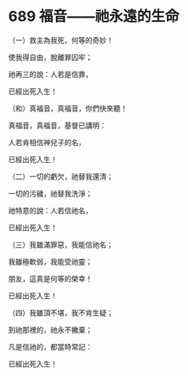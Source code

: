 # 689 福音——祂永遠的生命

（一）救主為我死，何等的奇妙！

使我得自由，脫離罪囚牢；

祂再三的說：人若是信靠，

已經出死入生！

（和）真福音，真福音，你們快來聽！

真福音，真福音，基督已講明：

人若肯相信神兒子的名，

已經出死入生！

（二）一切的虧欠，祂替我還清；

一切的污穢，祂替我洗淨；

祂特意的說：人若信祂名，

已經出死入生！

（三）我雖滿罪惡，我能信祂名；

我雖極軟弱，我能受祂靈；

朋友，這真是何等的榮幸！

已經出死入生！

（四）我雖頂不堪，我不肯生疑；

到祂那裡的，祂永不撇棄；

凡是信祂的，都當時常記：

已經出死入生！

